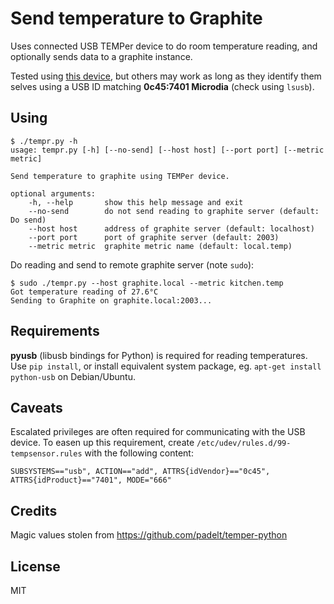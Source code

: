 # Send temperature to Graphite

Uses connected USB TEMPer device to do room temperature reading, and optionally
sends data to a graphite instance.

Tested using [this device][], but others may work as long as they identify them
selves using a USB ID matching **0c45:7401 Microdia** (check using `lsusb`).

## Using
```
$ ./tempr.py -h
usage: tempr.py [-h] [--no-send] [--host host] [--port port] [--metric metric]

Send temperature to graphite using TEMPer device.

optional arguments:
    -h, --help       show this help message and exit
    --no-send        do not send reading to graphite server (default: Do send)
    --host host      address of graphite server (default: localhost)
    --port port      port of graphite server (default: 2003)
    --metric metric  graphite metric name (default: local.temp)
```

Do reading and send to remote graphite server (note `sudo`):
```
$ sudo ./tempr.py --host graphite.local --metric kitchen.temp
Got temperature reading of 27.6°C
Sending to Graphite on graphite.local:2003...
```

## Requirements
**pyusb** (libusb bindings for Python) is required for reading temperatures.
Use `pip install`, or install equivalent system package, eg. `apt-get install
python-usb` on Debian/Ubuntu.


## Caveats
Escalated privileges are often required for communicating with the USB device.
To easen up this requirement, create `/etc/udev/rules.d/99-tempsensor.rules`
with the following content:

```
SUBSYSTEMS=="usb", ACTION=="add", ATTRS{idVendor}=="0c45", ATTRS{idProduct}=="7401", MODE="666"
```

  


## Credits
Magic values stolen from https://github.com/padelt/temper-python


## License
MIT


[this device]: http://www.dx.com/p/temper-usb-thermometer-temperature-recorder-for-pc-laptop-81105
